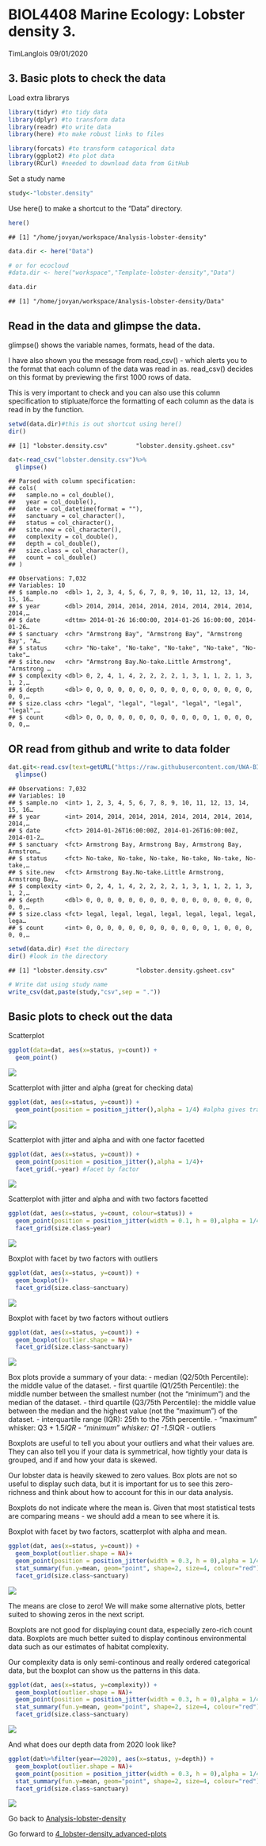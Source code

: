 BIOL4408 Marine Ecology: Lobster density 3.
================
TimLanglois
09/01/2020

## 3\. Basic plots to check the data

Load extra librarys

``` r
library(tidyr) #to tidy data
library(dplyr) #to transform data
library(readr) #to write data
library(here) #to make robust links to files

library(forcats) #to transform catagorical data
library(ggplot2) #to plot data
library(RCurl) #needed to download data from GitHub
```

Set a study name

``` r
study<-"lobster.density"
```

Use here() to make a shortcut to the “Data” directory.

``` r
here()
```

    ## [1] "/home/jovyan/workspace/Analysis-lobster-density"

``` r
data.dir <- here("Data")

# or for ecocloud
#data.dir <- here("workspace","Template-lobster-density","Data")

data.dir
```

    ## [1] "/home/jovyan/workspace/Analysis-lobster-density/Data"

## Read in the data and glimpse the data.

glimpse() shows the variable names, formats, head of the data.

I have also shown you the message from read\_csv() - which alerts you to
the format that each column of the data was read in as. read\_csv()
decides on this format by previewing the first 1000 rows of data.

This is very important to check and you can also use this column
specification to stipluate/force the formatting of each column as the
data is read in by the function.

``` r
setwd(data.dir)#this is out shortcut using here()
dir()
```

    ## [1] "lobster.density.csv"        "lobster.density.gsheet.csv"

``` r
dat<-read_csv("lobster.density.csv")%>%
  glimpse()
```

    ## Parsed with column specification:
    ## cols(
    ##   sample.no = col_double(),
    ##   year = col_double(),
    ##   date = col_datetime(format = ""),
    ##   sanctuary = col_character(),
    ##   status = col_character(),
    ##   site.new = col_character(),
    ##   complexity = col_double(),
    ##   depth = col_double(),
    ##   size.class = col_character(),
    ##   count = col_double()
    ## )

    ## Observations: 7,032
    ## Variables: 10
    ## $ sample.no  <dbl> 1, 2, 3, 4, 5, 6, 7, 8, 9, 10, 11, 12, 13, 14, 15, 16…
    ## $ year       <dbl> 2014, 2014, 2014, 2014, 2014, 2014, 2014, 2014, 2014,…
    ## $ date       <dttm> 2014-01-26 16:00:00, 2014-01-26 16:00:00, 2014-01-26…
    ## $ sanctuary  <chr> "Armstrong Bay", "Armstrong Bay", "Armstrong Bay", "A…
    ## $ status     <chr> "No-take", "No-take", "No-take", "No-take", "No-take"…
    ## $ site.new   <chr> "Armstrong Bay.No-take.Little Armstrong", "Armstrong …
    ## $ complexity <dbl> 0, 2, 4, 1, 4, 2, 2, 2, 2, 1, 3, 1, 1, 2, 1, 3, 1, 2,…
    ## $ depth      <dbl> 0, 0, 0, 0, 0, 0, 0, 0, 0, 0, 0, 0, 0, 0, 0, 0, 0, 0,…
    ## $ size.class <chr> "legal", "legal", "legal", "legal", "legal", "legal",…
    ## $ count      <dbl> 0, 0, 0, 0, 0, 0, 0, 0, 0, 0, 0, 0, 1, 0, 0, 0, 0, 0,…

## OR read from github and write to data folder

``` r
dat.git<-read.csv(text=getURL("https://raw.githubusercontent.com/UWA-BIOL4408-Marine-Ecology/Analysis-lobster-density/master/Data/lobster.density.csv"))%>%
  glimpse()
```

    ## Observations: 7,032
    ## Variables: 10
    ## $ sample.no  <int> 1, 2, 3, 4, 5, 6, 7, 8, 9, 10, 11, 12, 13, 14, 15, 16…
    ## $ year       <int> 2014, 2014, 2014, 2014, 2014, 2014, 2014, 2014, 2014,…
    ## $ date       <fct> 2014-01-26T16:00:00Z, 2014-01-26T16:00:00Z, 2014-01-2…
    ## $ sanctuary  <fct> Armstrong Bay, Armstrong Bay, Armstrong Bay, Armstron…
    ## $ status     <fct> No-take, No-take, No-take, No-take, No-take, No-take,…
    ## $ site.new   <fct> Armstrong Bay.No-take.Little Armstrong, Armstrong Bay…
    ## $ complexity <int> 0, 2, 4, 1, 4, 2, 2, 2, 2, 1, 3, 1, 1, 2, 1, 3, 1, 2,…
    ## $ depth      <dbl> 0, 0, 0, 0, 0, 0, 0, 0, 0, 0, 0, 0, 0, 0, 0, 0, 0, 0,…
    ## $ size.class <fct> legal, legal, legal, legal, legal, legal, legal, lega…
    ## $ count      <int> 0, 0, 0, 0, 0, 0, 0, 0, 0, 0, 0, 0, 1, 0, 0, 0, 0, 0,…

``` r
setwd(data.dir) #set the directory
dir() #look in the directory
```

    ## [1] "lobster.density.csv"        "lobster.density.gsheet.csv"

``` r
# Write dat using study name
write_csv(dat,paste(study,"csv",sep = "."))
```

## Basic plots to check out the data

Scatterplot

``` r
ggplot(data=dat, aes(x=status, y=count)) + 
  geom_point()
```

![](3_lobster-density_basic-plots-to-check-data_files/figure-gfm/unnamed-chunk-2-1.png)<!-- -->

Scatterplot with jitter and alpha (great for checking data)

``` r
ggplot(dat, aes(x=status, y=count)) + 
  geom_point(position = position_jitter(),alpha = 1/4) #alpha gives transparency
```

![](3_lobster-density_basic-plots-to-check-data_files/figure-gfm/unnamed-chunk-3-1.png)<!-- -->

Scatterplot with jitter and alpha and with one factor facetted

``` r
ggplot(dat, aes(x=status, y=count)) + 
  geom_point(position = position_jitter(),alpha = 1/4)+
  facet_grid(.~year) #facet by factor
```

![](3_lobster-density_basic-plots-to-check-data_files/figure-gfm/unnamed-chunk-4-1.png)<!-- -->

Scatterplot with jitter and alpha and with two factors facetted

``` r
ggplot(dat, aes(x=status, y=count, colour=status)) + 
  geom_point(position = position_jitter(width = 0.1, h = 0),alpha = 1/4)+
  facet_grid(size.class~year)
```

![](3_lobster-density_basic-plots-to-check-data_files/figure-gfm/unnamed-chunk-5-1.png)<!-- -->

Boxplot with facet by two factors with outliers

``` r
ggplot(dat, aes(x=status, y=count)) + 
  geom_boxplot()+
  facet_grid(size.class~sanctuary)
```

![](3_lobster-density_basic-plots-to-check-data_files/figure-gfm/unnamed-chunk-6-1.png)<!-- -->

Boxplot with facet by two factors without outliers

``` r
ggplot(dat, aes(x=status, y=count)) + 
  geom_boxplot(outlier.shape = NA)+
  facet_grid(size.class~sanctuary)
```

![](3_lobster-density_basic-plots-to-check-data_files/figure-gfm/unnamed-chunk-7-1.png)<!-- -->

Box plots provide a summary of your data: - median (Q2/50th Percentile):
the middle value of the dataset. - first quartile (Q1/25th Percentile):
the middle number between the smallest number (not the “minimum”) and
the median of the dataset. - third quartile (Q3/75th Percentile): the
middle value between the median and the highest value (not the
“maximum”) of the dataset. - interquartile range (IQR): 25th to the
75th percentile. - “maximum” whisker: Q3 + 1.5*IQR - “minimum” whisker:
Q1 -1.5*IQR - outliers

Boxplots are useful to tell you about your outliers and what their
values are. They can also tell you if your data is symmetrical, how
tightly your data is grouped, and if and how your data is skewed.

Our lobster data is heavily skewed to zero values. Box plots are not so
useful to display such data, but it is important for us to see this
zero-richness and think about how to account for this in our data
analysis.

Boxplots do not indicate where the mean is. Given that most statistical
tests are comparing means - we should add a mean to see where it is.

Boxplot with facet by two factors, scatterplot with alpha and mean.

``` r
ggplot(dat, aes(x=status, y=count)) + 
  geom_boxplot(outlier.shape = NA)+
  geom_point(position = position_jitter(width = 0.3, h = 0),alpha = 1/4, size=1)+
  stat_summary(fun.y=mean, geom="point", shape=2, size=4, colour="red")+ #adds mean
  facet_grid(size.class~sanctuary)
```

![](3_lobster-density_basic-plots-to-check-data_files/figure-gfm/unnamed-chunk-8-1.png)<!-- -->

The means are close to zero\! We will make some alternative plots,
better suited to showing zeros in the next script.

Boxplots are not good for displaying count data, especially zero-rich
count data. Boxplots are much better suited to display continous
environmental data such as our estimates of habitat complexity.

Our complexity data is only semi-continous and really ordered
categorical data, but the boxplot can show us the patterns in this data.

``` r
ggplot(dat, aes(x=status, y=complexity)) + 
  geom_boxplot(outlier.shape = NA)+
  geom_point(position = position_jitter(width = 0.3, h = 0),alpha = 1/4, size=1)+
  stat_summary(fun.y=mean, geom="point", shape=2, size=4, colour="red")+ #adds mean
  facet_grid(size.class~sanctuary)
```

![](3_lobster-density_basic-plots-to-check-data_files/figure-gfm/unnamed-chunk-9-1.png)<!-- -->

And what does our depth data from 2020 look like?

``` r
ggplot(dat%>%filter(year==2020), aes(x=status, y=depth)) + 
  geom_boxplot(outlier.shape = NA)+
  geom_point(position = position_jitter(width = 0.3, h = 0),alpha = 1/4, size=1)+
  stat_summary(fun.y=mean, geom="point", shape=2, size=4, colour="red")+ #adds mean
  facet_grid(size.class~sanctuary)
```

![](3_lobster-density_basic-plots-to-check-data_files/figure-gfm/unnamed-chunk-10-1.png)<!-- -->

Go back to
[Analysis-lobster-density](https://github.com/UWA-BIOL4408-Marine-Ecology/Analysis-lobster-density/blob/master/README.md)

Go forward to
[4\_lobster-density\_advanced-plots](https://github.com/UWA-BIOL4408-Marine-Ecology/Analysis-lobster-density/blob/master/4_lobster-density_advanced-plots.md)
